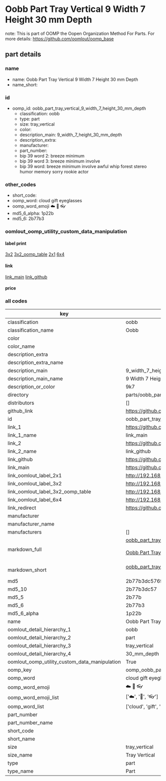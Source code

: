 # Oobb Part Tray Vertical 9 Width 7 Height 30 mm Depth  

note: This is part of OOMP the Oopen Organization Method For Parts. For more details: https://github.com/oomlout/oomp_base

##  part details
  







### name
* name: Oobb Part Tray Vertical 9 Width 7 Height 30 mm Depth
* name_short: 
### id
* oomp_id: oobb_part_tray_vertical_9_width_7_height_30_mm_depth
  * classification: oobb
  * type: part
  * size: tray_vertical
  * color: 
  * description_main: 9_width_7_height_30_mm_depth
  * description_extra: 
  * manufacturer: 
  * part_number: 
  * bip 39 word 2: breeze minimum
  * bip 39 word 3: breeze minimum involve
  * bip 39 word: breeze minimum involve awful whip forest stereo humor memory sorry rookie actor

### other_codes
* short_code: 
* oomp_word: cloud gift eyeglasses
* oomp_word_emoji :cloud: :gift: :eyeglasses:
* md5_6_alpha: 1p22b
* md5_6: 2b77b3






### oomlout_oomp_utility_custom_data_manipulation
#### label print
[3x2](http://192.168.1.245:1112/?label=oomp%201p22b)
[3x2_oomp_table](http://192.168.1.108:1112/?label=oomp%201p22b)
[2x1](http://192.168.1.242:1112/?label=oomp%201p22b)
[6x4](http://192.168.1.55:1112/?label=oomp%201p22b)    

#### link

[link_main](https://github.com/oomlout/oomlout_oomp_version_1_messy/tree/main/parts/oobb_part_tray_vertical_9_width_7_height_30_mm_depth) [link_github](https://github.com/oomlout/oomlout_oomp_version_1_messy/tree/main/parts/oobb_part_tray_vertical_9_width_7_height_30_mm_depth)                             

#### price







### all codes 
| key | value |  
| --- | --- |  
| classification | oobb |  
| classification_name | Oobb |  
| color |  |  
| color_name |  |  
| description_extra |  |  
| description_extra_name |  |  
| description_main | 9_width_7_height_30_mm_depth |  
| description_main_name | 9 Width 7 Height 30 mm Depth |  
| description_or_color | 9k7 |  
| directory | parts/oobb_part_tray_vertical_9_width_7_height_30_mm_depth |  
| distributors | [] |  
| github_link | https://github.com/oomlout/oomlout_oomp_part_src/tree/main/parts/oobb_part_tray_vertical_9_width_7_height_30_mm_depth |  
| id | oobb_part_tray_vertical_9_width_7_height_30_mm_depth |  
| link_1 | https://github.com/oomlout/oomlout_oomp_version_1_messy/tree/main/parts/oobb_part_tray_vertical_9_width_7_height_30_mm_depth |  
| link_1_name | link_main |  
| link_2 | https://github.com/oomlout/oomlout_oomp_version_1_messy/tree/main/parts/oobb_part_tray_vertical_9_width_7_height_30_mm_depth |  
| link_2_name | link_github |  
| link_github | https://github.com/oomlout/oomlout_oomp_version_1_messy/tree/main/parts/oobb_part_tray_vertical_9_width_7_height_30_mm_depth |  
| link_main | https://github.com/oomlout/oomlout_oomp_version_1_messy/tree/main/parts/oobb_part_tray_vertical_9_width_7_height_30_mm_depth |  
| link_oomlout_label_2x1 | http://192.168.1.242:1112/?label=oomp%201p22b |  
| link_oomlout_label_3x2 | http://192.168.1.245:1112/?label=oomp%201p22b |  
| link_oomlout_label_3x2_oomp_table | http://192.168.1.108:1112/?label=oomp%201p22b |  
| link_oomlout_label_6x4 | http://192.168.1.55:1112/?label=oomp%201p22b |  
| link_redirect | https://github.com/oomlout/oomlout_oomp_version_1_messy/tree/main/parts/oobb_part_tray_vertical_9_width_7_height_30_mm_depth |  
| manufacturer |  |  
| manufacturer_name |  |  
| manufacturers | [] |  
| markdown_full | [oobb_part_tray_vertical_9_width_7_height_30_mm_depth](none)<br>[](none)<br>[Oobb Part Tray Vertical 9 Width 7 Height 30 Mm Depth](none)<br><br> |  
| markdown_short | [oobb_part_tray_vertical_9_width_7_height_30_mm_depth](none)<br><br> |  
| md5 | 2b77b3dc576f1ab16cfd310aec6340dc |  
| md5_10 | 2b77b3dc57 |  
| md5_5 | 2b77b |  
| md5_6 | 2b77b3 |  
| md5_6_alpha | 1p22b |  
| name | Oobb Part Tray Vertical 9 Width 7 Height 30 mm Depth |  
| oomlout_detail_hierarchy_1 | oobb |  
| oomlout_detail_hierarchy_2 | part |  
| oomlout_detail_hierarchy_3 | tray_vertical |  
| oomlout_detail_hierarchy_4 | 30_mm_depth |  
| oomlout_oomp_utility_custom_data_manipulation | True |  
| oomp_key | oomp_oobb_part_tray_vertical_9_width_7_height_30_mm_depth |  
| oomp_word | cloud gift eyeglasses |  
| oomp_word_emoji | :cloud: :gift: :eyeglasses: |  
| oomp_word_emoji_list | [':cloud:', ':gift:', ':eyeglasses:'] |  
| oomp_word_list | ['cloud', 'gift', 'eyeglasses'] |  
| part_number |  |  
| part_number_name |  |  
| short_code |  |  
| short_name |  |  
| size | tray_vertical |  
| size_name | Tray Vertical |  
| type | part |  
| type_name | Part |  
